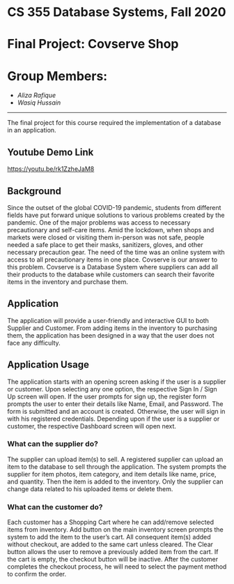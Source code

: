 # CS 355 Database Systems, Fall 2020
# Final Project: Covserve Shop
# Group Members:
- _Aliza Rafique_
- _Wasiq Hussain_
-------

The final project for this course required the implementation of a database in an application.

## Youtube Demo Link

https://youtu.be/rk1ZzheJaM8

## Background

Since the outset of the global COVID-19 pandemic, students from different fields have put forward unique solutions to various problems created by the pandemic. One of the major problems was access to necessary precautionary and self-care items. Amid the lockdown, when shops and markets were closed or visiting them in-person was not safe, people needed a safe place to get their masks, sanitizers, gloves, and other necessary precaution gear. The need of the time was an online system with access to all precautionary items in one place. Covserve is our answer to this problem. Covserve is a Database System where suppliers can add all their products to the database while customers can search their favorite items in the inventory and purchase them.

## Application

The application will provide a user-friendly and interactive GUI to both Supplier and Customer. From adding items in the inventory to purchasing them, the application has been designed in a way that the user does not face any difficulty.

## Application Usage

The application starts with an opening screen asking if the user is a supplier or customer. Upon selecting any one option, the respective Sign In / Sign Up screen will open. If the user prompts for sign up, the register form prompts the user to enter their details like Name, Email, and Password. The form is submitted and an account is created. Otherwise, the user will sign in with his registered credentials. Depending upon if the user is a supplier or customer, the respective Dashboard screen will open next.

### What can the supplier do?

The supplier can upload item(s) to sell. A registered supplier can upload an item to the database to sell through the application. The system prompts the supplier for item photos, item category, and item details like name, price, and quantity. Then the item is added to the inventory. Only the supplier can change data related to his uploaded items or delete them.

### What can the customer do?

Each customer has a Shopping Cart where he can add/remove selected items from inventory. Add button on the main inventory screen prompts the system to add the item to the user’s cart. All consequent item(s) added without checkout, are added to the same cart unless cleared. The Clear button allows the user to remove a previously added item from the cart. If the cart is empty, the checkout button will be inactive. After the customer completes the checkout process, he will need to select the payment method to confirm the order.  
